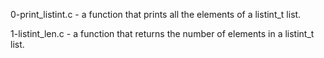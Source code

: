 0-print_listint.c - a function that prints all the elements of a listint_t list.

1-listint_len.c - a function that returns the number of elements in a listint_t list.